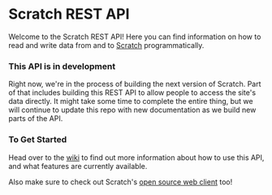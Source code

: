 # Scratch REST API
Welcome to the Scratch REST API! Here you can find information on how to read and write data from and to [Scratch](https://scratch.mit.edu) programmatically.

### This API is in development
Right now, we're in the process of building the next version of Scratch. Part of that includes building this REST API to allow people to access the site's data directly. It might take some time to complete the entire thing, but we will continue to update this repo with new documentation as we build new parts of the API.

### To Get Started
Head over to the [wiki](https://github.com/LLK/scratch-rest-api/wiki) to find out more information about how to use this API, and what features are currently available.

Also make sure to check out Scratch's [open source web client](https://github.com/LLK/scratch-www) too!

